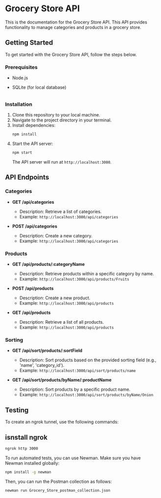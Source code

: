 # Grocery Store API

This is the documentation for the Grocery Store API. This API provides functionality to manage categories and products in a grocery store.

## Getting Started

To get started with the Grocery Store API, follow the steps below.

### Prerequisites

- Node.js
- SQLite (for local database)

  ```npm install sqlite3
  ```

### Installation

1. Clone this repository to your local machine.
2. Navigate to the project directory in your terminal.
3. Install dependencies:
   ```bash
   npm install
   ```
4. Start the API server:
   ```bash
   npm start
   ```
   The API server will run at `http://localhost:3000`.

## API Endpoints

### Categories

- **GET /api/categories**

  - Description: Retrieve a list of categories.
  - Example: `http://localhost:3000/api/categories`

- **POST /api/categories**
  - Description: Create a new category.
  - Example: `http://localhost:3000/api/categories`

### Products

- **GET /api/products/:categoryName**

  - Description: Retrieve products within a specific category by name.
  - Example: `http://localhost:3000/api/products/Fruits`

- **POST /api/products**

  - Description: Create a new product.
  - Example: `http://localhost:3000/api/products`

- **GET /api/products**
  - Description: Retrieve a list of all products.
  - Example: `http://localhost:3000/api/products`

### Sorting

- **GET /api/sort/products/:sortField**

  - Description: Sort products based on the provided sorting field (e.g., 'name', 'category_id').
  - Example: `http://localhost:3000/api/sort/products/name`

- **GET /api/sort/products/byName/:productName**
  - Description: Sort products by a specific product name.
  - Example: `http://localhost:3000/api/sort/products/byName/Onion`

## Testing

To create an ngrok tunnel, use the following commands:

## isnstall ngrok

```bash
ngrok http 3000
```

To run automated tests, you can use Newman. Make sure you have Newman installed globally:

```bash
npm install -g newman
```

Then, you can run the Postman collection as follows:

```bash
newman run Grocery_Store_postman_collection.json
```
